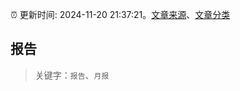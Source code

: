 :alarm_clock: 更新时间: 2024-11-20 21:37:21。[文章来源](/README.md)、[文章分类](/TAGS.md)

## 报告


> 关键字：`报告`、`月报`



